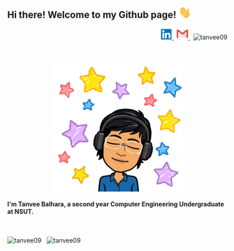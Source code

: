 ## Hi there!  Welcome to my Github page! <img src="https://github.com/tanvee09/tanvee09/blob/master/images/Hi.gif" width="29px">  
<p align="right">
  <a href="https://www.linkedin.com/in/tanvee-balhara">
    <img alt="Tanvee Balhara | Linkedin" width="24px" src="https://github.com/tanvee09/tanvee09/blob/master/images/Linkedin.svg" />
  </a> &nbsp;
  <a href="mailto:balharatanvee@gmail.com">
    <img alt="Tanvee Balhara | Gmail" width="26px" src="https://github.com/tanvee09/tanvee09/blob/master/images/Gmail.svg" />
  </a> &nbsp;
  <img src="https://komarev.com/ghpvc/?username=tanvee09&label=Profile%20views&color=0e75b6&style=flat" alt="tanvee09" height="24px"/>
</p> 
<br/>
<p align="center">
<img src="https://github.com/tanvee09/tanvee09/blob/master/images/heya.gif" width="300px" align="center">
</p>
  
#### I'm Tanvee Balhara, a second year Computer Engineering Undergraduate at NSUT.  
<!--  
- 🔭 I’m currently working on a Web Development project
- 🌱 I’m currently learning Machine Learning
- 🤔 I’m looking forward to learning App Development -->

  
  
<br/>  

<p><img src="https://github-readme-stats.vercel.app/api/top-langs?username=tanvee09&show_icons=true&locale=en&layout=compact" alt="tanvee09" height="150"/> &nbsp; <img src="https://github-readme-stats.vercel.app/api?username=tanvee09&show_icons=true&locale=en&count_private=true&hide=stars,issues" alt="tanvee09" height="150"/></p>
